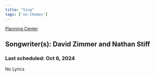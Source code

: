 ```yaml
---
title: "Sing"
tags: ['no-themes']
---
```


[Planning Center](https://services.planningcenteronline.com/songs/25756812)

## Songwriter(s): David Zimmer and Nathan Stiff
### Last scheduled: Oct 6, 2024          

No Lyrics
